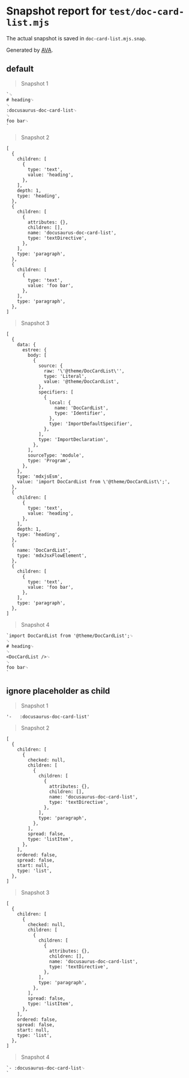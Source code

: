 # Snapshot report for `test/doc-card-list.mjs`

The actual snapshot is saved in `doc-card-list.mjs.snap`.

Generated by [AVA](https://avajs.dev).

## default

> Snapshot 1

    `␊
    # heading␊
    ␊
    :docusaurus-doc-card-list␊
    ␊
    foo bar␊
    `

> Snapshot 2

    [
      {
        children: [
          {
            type: 'text',
            value: 'heading',
          },
        ],
        depth: 1,
        type: 'heading',
      },
      {
        children: [
          {
            attributes: {},
            children: [],
            name: 'docusaurus-doc-card-list',
            type: 'textDirective',
          },
        ],
        type: 'paragraph',
      },
      {
        children: [
          {
            type: 'text',
            value: 'foo bar',
          },
        ],
        type: 'paragraph',
      },
    ]

> Snapshot 3

    [
      {
        data: {
          estree: {
            body: [
              {
                source: {
                  raw: '\'@theme/DocCardList\'',
                  type: 'Literal',
                  value: '@theme/DocCardList',
                },
                specifiers: [
                  {
                    local: {
                      name: 'DocCardList',
                      type: 'Identifier',
                    },
                    type: 'ImportDefaultSpecifier',
                  },
                ],
                type: 'ImportDeclaration',
              },
            ],
            sourceType: 'module',
            type: 'Program',
          },
        },
        type: 'mdxjsEsm',
        value: 'import DocCardList from \'@theme/DocCardList\';',
      },
      {
        children: [
          {
            type: 'text',
            value: 'heading',
          },
        ],
        depth: 1,
        type: 'heading',
      },
      {
        name: 'DocCardList',
        type: 'mdxJsxFlowElement',
      },
      {
        children: [
          {
            type: 'text',
            value: 'foo bar',
          },
        ],
        type: 'paragraph',
      },
    ]

> Snapshot 4

    `import DocCardList from '@theme/DocCardList';␊
    ␊
    # heading␊
    ␊
    <DocCardList />␊
    ␊
    foo bar␊
    `

## ignore placeholder as child

> Snapshot 1

    '-   :docusaurus-doc-card-list'

> Snapshot 2

    [
      {
        children: [
          {
            checked: null,
            children: [
              {
                children: [
                  {
                    attributes: {},
                    children: [],
                    name: 'docusaurus-doc-card-list',
                    type: 'textDirective',
                  },
                ],
                type: 'paragraph',
              },
            ],
            spread: false,
            type: 'listItem',
          },
        ],
        ordered: false,
        spread: false,
        start: null,
        type: 'list',
      },
    ]

> Snapshot 3

    [
      {
        children: [
          {
            checked: null,
            children: [
              {
                children: [
                  {
                    attributes: {},
                    children: [],
                    name: 'docusaurus-doc-card-list',
                    type: 'textDirective',
                  },
                ],
                type: 'paragraph',
              },
            ],
            spread: false,
            type: 'listItem',
          },
        ],
        ordered: false,
        spread: false,
        start: null,
        type: 'list',
      },
    ]

> Snapshot 4

    `- :docusaurus-doc-card-list␊
    `
